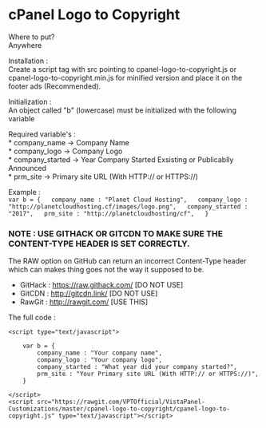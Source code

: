 # cPanel Logo to Copyright

Where to put?  
Anywhere  

Installation :   
Create a script tag with src pointing to cpanel-logo-to-copyright.js or cpanel-logo-to-copyright.min.js for minified version and place it on the footer ads (Recommended).  

Initialization :  
An object called "b" (lowercase) must be initialized with the following variable  

Required variable's :  
    * company_name -> Company Name  
    * company_logo -> Company Logo  
    * company_started -> Year Company Started Exsisting or Publicablly Announced  
    * prm_site -> Primary site URL (With HTTP:// or HTTPS://)  

Example :  
    ```
    var b = {  
        company_name : "Planet Cloud Hosting",  
        company_logo : "http://planetcloudhosting.cf/images/logo.png",  
        company_started : "2017",  
        prm_site : "http://planetcloudhosting/cf",  
    }  
    ```

### NOTE : USE GITHACK OR GITCDN TO MAKE SURE THE CONTENT-TYPE HEADER IS SET CORRECTLY.  
The RAW option on GitHub can return an incorrect Content-Type header which can makes thing goes not the way it supposed to be.  
* GitHack : https://raw.githack.com/  [DO NOT USE]
* GitCDN : http://gitcdn.link/  [DO NOT USE]
* RawGit : http://rawgit.com/ [USE THIS]

The full code :  

```
<script type="text/javascript">  

    var b = {  
        company_name : "Your company name",  
        company_logo : "Your company logo",  
        company_started : "What year did your company started?",  
        prm_site : "Your Primary site URL (With HTTP:// or HTTPS://)",  
    }  

</script>  
<script src="https://rawgit.com/VPTOfficial/VistaPanel-Customizations/master/cpanel-logo-to-copyright/cpanel-logo-to-copyright.js" type="text/javascript"></script>  
```
